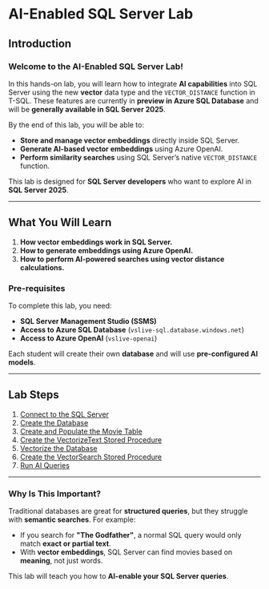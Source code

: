 # AI-Enabled SQL Server Lab

## Introduction

### Welcome to the AI-Enabled SQL Server Lab!

In this hands-on lab, you will learn how to integrate **AI capabilities** into SQL Server using the new **vector** data type and the `VECTOR_DISTANCE` function in T-SQL. These features are currently in **preview in Azure SQL Database** and will be **generally available in SQL Server 2025**.

By the end of this lab, you will be able to:

- **Store and manage vector embeddings** directly inside SQL Server.
- **Generate AI-based vector embeddings** using Azure OpenAI.
- **Perform similarity searches** using SQL Server’s native `VECTOR_DISTANCE` function.

This lab is designed for **SQL Server developers** who want to explore AI in **SQL Server 2025**.

---

## What You Will Learn

1. **How vector embeddings work in SQL Server.**
2. **How to generate embeddings using Azure OpenAI.**
3. **How to perform AI-powered searches using vector distance calculations.**

### Pre-requisites

To complete this lab, you need:

- **SQL Server Management Studio (SSMS)**
- **Access to Azure SQL Database** (`vslive-sql.database.windows.net`)
- **Access to Azure OpenAI** (`vslive-openai`)

Each student will create their own **database** and will use **pre-configured AI models**.

---

## Lab Steps

1. [Connect to the SQL Server](1_Connect_to_the_SQL_Server.md)
2. [Create the Database](2_Create_the_Database.md)
3. [Create and Populate the Movie Table](3_Create_and_Populate_the_Movie_Table.md)
4. [Create the VectorizeText Stored Procedure](4_Create_the_VectorizeText_Stored_Procedure.md)
5. [Vectorize the Database](5_Vectorize_the_Database.md)
6. [Create the VectorSearch Stored Procedure](6_Create_the_VectorSearch_Stored_Procedure.md)
7. [Run AI Queries](7_Run_AI_Queries.md)

---

### Why Is This Important?

Traditional databases are great for **structured queries**, but they struggle with **semantic searches**. For example:

- If you search for **"The Godfather"**, a normal SQL query would only match **exact or partial text**.
- With **vector embeddings**, SQL Server can find movies based on **meaning**, not just words.

This lab will teach you how to **AI-enable your SQL Server queries**.
